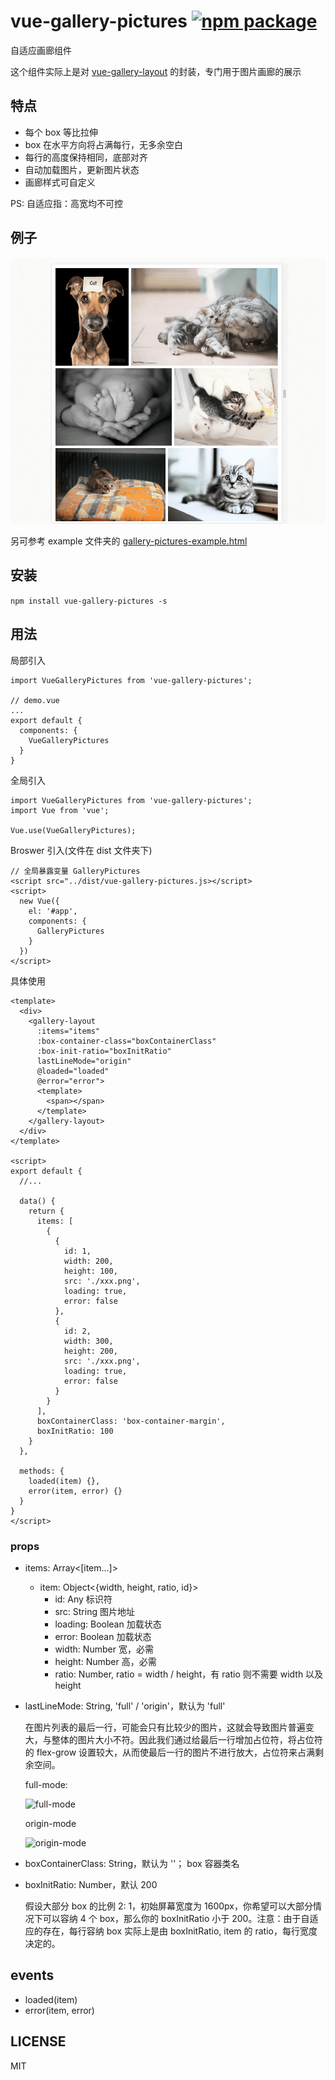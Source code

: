 # vue-gallery-pictures [![npm package](https://img.shields.io/npm/v/vue-gallery-pictures.svg)](https://www.npmjs.com/package/vue-gallery-pictures)
自适应画廊组件

这个组件实际上是对 [vue-gallery-layout](https://github.com/liuqipeng417/vue-gallery-layout) 的封装，专门用于图片画廊的展示

## 特点

- 每个 box 等比拉伸
- box 在水平方向将占满每行，无多余空白
- 每行的高度保持相同，底部对齐
- 自动加载图片，更新图片状态
- 画廊样式可自定义

PS: 自适应指：高宽均不可控

## 例子

![例子](https://raw.githubusercontent.com/liuqipeng417/vue-gallery-pictures/master/examples/gallery-pictures-demo.gif)

另可参考 example 文件夹的 [gallery-pictures-example.html](https://raw.githubusercontent.com/liuqipeng417/vue-gallery-pictures/master/examples/gallery-pictures-example.html)

## 安装

`npm install vue-gallery-pictures -s`

## 用法

局部引入
```
import VueGalleryPictures from 'vue-gallery-pictures';

// demo.vue
...
export default {
  components: {
    VueGalleryPictures
  }
}
```

全局引入
```
import VueGalleryPictures from 'vue-gallery-pictures';
import Vue from 'vue';

Vue.use(VueGalleryPictures);
```

Broswer 引入(文件在 dist 文件夹下)
```
// 全局暴露变量 GalleryPictures
<script src="../dist/vue-gallery-pictures.js></script>
<script>
  new Vue({
    el: '#app',
    components: {
      GalleryPictures
    }
  })
</script>
```

具体使用
```
<template>
  <div>
    <gallery-layout
      :items="items"
      :box-container-class="boxContainerClass"
      :box-init-ratio="boxInitRatio"
      lastLineMode="origin"
      @loaded="loaded"
      @error="error">
      <template>
        <span></span>
      </template>
    </gallery-layout>
  </div>
</template>

<script>
export default {
  //...

  data() {
    return {
      items: [
        {
          {
            id: 1,
            width: 200,
            height: 100,
            src: './xxx.png',
            loading: true,
            error: false
          },
          {
            id: 2,
            width: 300,
            height: 200,
            src: './xxx.png',
            loading: true,
            error: false
          }
        }
      ],
      boxContainerClass: 'box-container-margin',
      boxInitRatio: 100
    }
  },

  methods: {
    loaded(item) {},
    error(item, error) {}
  }
}
</script>
```

### props
- items: Array<[item...]>
    - item: Object<{width, height, ratio, id}>
        - id: Any 标识符
        - src: String 图片地址
        - loading: Boolean 加载状态
        - error: Boolean 加载状态
        - width: Number 宽，必需
        - height: Number 高，必需
        - ratio: Number, ratio = width / height，有 ratio 则不需要 width 以及 height

- lastLineMode: String, 'full' / 'origin'，默认为 'full'

    在图片列表的最后一行，可能会只有比较少的图片，这就会导致图片普遍变大，与整体的图片大小不符。因此我们通过给最后一行增加占位符，将占位符的 flex-grow 设置较大，从而使最后一行的图片不进行放大，占位符来占满剩余空间。

    full-mode:

    ![full-mode](https://img1.pcfg.cache.wpscdn.cn/ks3_ab2603f7558962581a356a7f805cc518/full-mode.png)

    origin-mode

    ![origin-mode](https://img1.pcfg.cache.wpscdn.cn/ks3_40405cc1f424a2efc7ad690a6fe8bed6/origin-mode.png)

- boxContainerClass: String，默认为 ''； box 容器类名

- boxInitRatio: Number，默认 200

    假设大部分 box 的比例 2: 1，初始屏幕宽度为 1600px，你希望可以大部分情况下可以容纳 4 个 box，那么你的 boxInitRatio 小于 200。注意：由于自适应的存在，每行容纳 box 实际上是由 boxInitRatio, item 的 ratio，每行宽度决定的。

## events

- loaded(item)
- error(item, error)

## LICENSE

MIT
